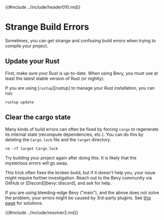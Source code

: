 {{#include ../include/header010.md}}

# Strange Build Errors

Sometimes, you can get strange and confusing build errors when trying to
compile your project.

## Update your Rust

First, make sure your Rust is up-to-date. When using Bevy, you must use at
least the latest stable version of Rust (or nightly).

If you are using [`rustup`][rustup] to manage your Rust installation, you
can run:

```shell
rustup update
```

## Clear the cargo state

Many kinds of build errors can often be fixed by forcing `cargo` to regenerate
its internal state (recompute dependencies, etc.). You can do this by deleting
the `Cargo.lock` file and the `target` directory.

```shell
rm -rf target Cargo.lock
```

Try building your project again after doing this. It is likely that the
mysterious errors will go away.

This trick often fixes the broken build, but if it doesn't help you,
your issue might require further investigation. Reach out to the Bevy
community via GitHub or [Discord][bevy::discord], and ask for help.

If you are using bleeding-edge Bevy ("main"), and the above does not solve
the problem, your errors might be caused by 3rd-party plugins. See [this
page](../setup/bevy-git.md#how-to-use-bleeding-edge-bevy) for solutions.

{{#include ../include/resolver2.md}}
